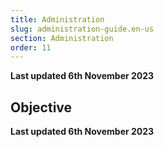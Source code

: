 ```yaml
---
title: Administration
slug: administration-guide.en-us
section: Administration
order: 11
---
```


**Last updated 6th November 2023**



## Objective  

**Last updated 6th November 2023**

